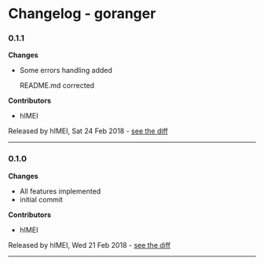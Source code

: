 # Changelog - goranger

### 0.1.1

__Changes__

- Some errors handling added

  README.md corrected

__Contributors__

- hIMEI

Released by hIMEI, Sat 24 Feb 2018 -
[see the diff](https://github.com/hIMEI29A/goranger/compare/0.1.0...0.1.1#diff)
______________

### 0.1.0

__Changes__

- All features implemented
- initial commit

__Contributors__

- hIMEI

Released by hIMEI, Wed 21 Feb 2018 -
[see the diff](https://github.com/hIMEI29A/goranger/compare/337dfc85025a4e0a5bec6960f693c3824f60e77a...0.1.0#diff)
______________



